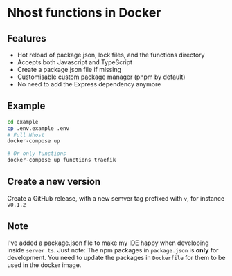 # Nhost functions in Docker

## Features

- Hot reload of package.json, lock files, and the functions directory
- Accepts both Javascript and TypeScript
- Create a package.json file if missing
- Customisable custom package manager (pnpm by default)
- No need to add the Express dependency anymore

## Example

```sh
cd example
cp .env.example .env
# Full Nhost
docker-compose up

# Or only functions
docker-compose up functions traefik

```

## Create a new version

Create a GitHub release, with a new semver tag prefixed with `v`, for instance `v0.1.2`

## Note

I've added a package.json file to make my IDE happy when developing inside `server.ts`. Just note: The npm packages in `package.json` is **only** for development. You need to update the packages in `Dockerfile` for them to be used in the docker image.

